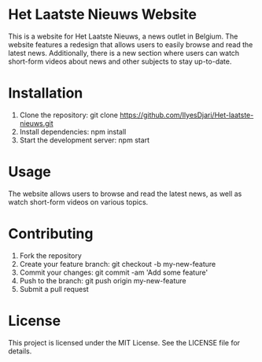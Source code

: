 # Het Laatste Nieuws Website
This is a website for Het Laatste Nieuws, a news outlet in Belgium. The website features a redesign that allows users to easily browse and read the latest news. Additionally, there is a new section where users can watch short-form videos about news and other subjects to stay up-to-date.

# Installation
1. Clone the repository: git clone https://github.com/IlyesDjari/Het-laatste-nieuws.git
2. Install dependencies: npm install
3. Start the development server: npm start

# Usage
The website allows users to browse and read the latest news, as well as watch short-form videos on various topics.

# Contributing
1. Fork the repository
2. Create your feature branch: git checkout -b my-new-feature
3. Commit your changes: git commit -am 'Add some feature'
4. Push to the branch: git push origin my-new-feature
5. Submit a pull request

# License
This project is licensed under the MIT License. See the LICENSE file for details.
